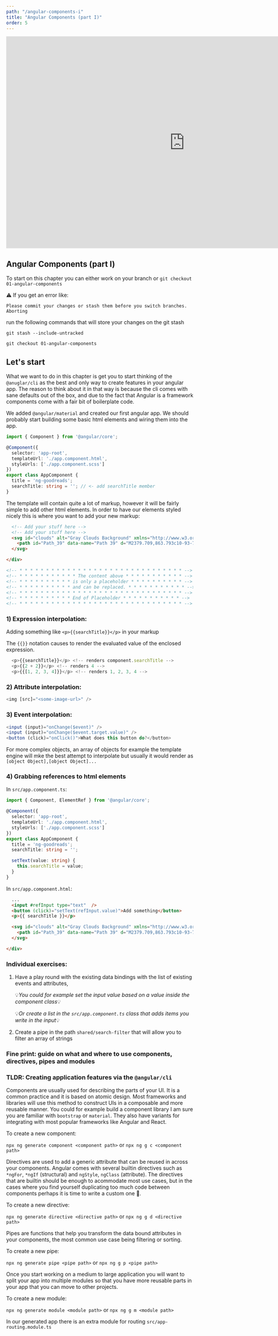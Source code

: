 ```yaml
---
path: "/angular-components-i"
title: "Angular Components (part I)"
order: 5
---
```


<iframe src="https://docs.google.com/presentation/d/16IeBSmYrmhc3t_zGw-ec8hMp10U0D9N0SNOWZjBbH7M/embed?start=false&loop=false&delayms=30000" frameborder="0" width="960" height="569" allowfullscreen="true" mozallowfullscreen="true" webkitallowfullscreen="true"></iframe>

## Angular Components (part I)

To start on this chapter you can either work on your branch or
`git checkout 01-angular-components`

⚠️  If you get an error like:

```shell
Please commit your changes or stash them before you switch branches.
Aborting
```

run the following commands that will store your changes on the git stash

`git stash --include-untracked`

`git checkout 01-angular-components`


## Let's start
What we want to do in this chapter is get you to start thinking of the `@anuglar/cli`
as the best and only way to create features in your angular app. The reason to think about it
in that way is because the cli comes with sane defaults out of the box, and due to the fact that
Angular is a framework components come with a fair bit of boilerplate code.

We added `@angular/material` and created our first angular app. We should probably start building some
basic html elements and wiring them into the app.

```typescript
import { Component } from '@angular/core';

@Component({
  selector: 'app-root',
  templateUrl: './app.component.html',
  styleUrls: ['./app.component.scss']
})
export class AppComponent {
  title = 'ng-goodreads';
  searchTitle: string = ''; // <- add searchTitle member
}
```

The template will contain quite a lot of markup, however it will be fairly simple to add other html elements.
In order to have our elements styled nicely this is where you want to add your new markup:

```html
  <!-- Add your stuff here -->
  <!-- Add your stuff here -->
  <svg id="clouds" alt="Gray Clouds Background" xmlns="http://www.w3.org/2000/svg" width="2611.084" height="485.677" viewBox="0 0 2611.084 485.677">
    <path id="Path_39" data-name="Path 39" d="M2379.709,863.793c10-93-77-171-168-149-52-114-225-105-264,15-75,3-140,59-152,133-30,2.83-66.725,9.829-93.5,26.25-26.771-16.421-63.5-23.42-93.5-26.25-12-74-77-130-152-133-39-120-212-129-264-15-54.084-13.075-106.753,9.173-138.488,48.9-31.734-39.726-84.4-61.974-138.487-48.9-52-114-225-105-264,15a162.027,162.027,0,0,0-103.147,43.044c-30.633-45.365-87.1-72.091-145.206-58.044-52-114-225-105-264,15-75,3-140,59-152,133-53,5-127,23-130,83-2,42,35,72,70,86,49,20,106,18,157,5a165.625,165.625,0,0,0,120,0c47,94,178,113,251,33,61.112,8.015,113.854-5.72,150.492-29.764a165.62,165.62,0,0,0,110.861-3.236c47,94,178,113,251,33,31.385,4.116,60.563,2.495,86.487-3.311,25.924,5.806,55.1,7.427,86.488,3.311,73,80,204,61,251-33a165.625,165.625,0,0,0,120,0c51,13,108,15,157-5a147.188,147.188,0,0,0,33.5-18.694,147.217,147.217,0,0,0,33.5,18.694c49,20,106,18,157,5a165.625,165.625,0,0,0,120,0c47,94,178,113,251,33C2446.709,1093.793,2554.709,922.793,2379.709,863.793Z" transform="translate(142.69 -634.312)" fill="#eee"/>
  </svg>

</div>

<!-- * * * * * * * * * * * * * * * * * * * * * * * * * * * * * * * -->
<!-- * * * * * * * * * * * The content above * * * * * * * * * * * -->
<!-- * * * * * * * * * * is only a placeholder * * * * * * * * * * -->
<!-- * * * * * * * * * * and can be replaced. * * * * * * * * * * * -->
<!-- * * * * * * * * * * * * * * * * * * * * * * * * * * * * * * * -->
<!-- * * * * * * * * * * End of Placeholder * * * * * * * * * * * -->
<!-- * * * * * * * * * * * * * * * * * * * * * * * * * * * * * * * -->
```

### 1) Expression interpolation:

Adding something like `<p>{{searchTitle}}</p>` in your markup

The `{{}}` notation causes to render the evaluated value of the enclosed expression.

```typescript
  <p>{{searchTitle}}</p> <!-- renders component.searchTitle -->
  <p>{{2 + 2}}</p> <!-- renders 4 -->
  <p>{{[1, 2, 3, 4]}}</p> <!-- renders 1, 2, 3, 4 -->
```

### 2) Attribute interpolation:

```typescript
<img [src]="<some-image-url>" />
```
### 3) Event interpolation:

```typescript
<input (input)="onChange($event)" />
<input (input)="onChange($event.target.value)" />
<button (click)="onClick()">What does this button do?</button>
```

For more complex objects, an array of objects for example the template engine will mke the
best attempt to interpolate but usually it would render as `[object Object],[object Object]...`

### 4) Grabbing references to html elements

In `src/app.component.ts`:

```typescript
import { Component, ElementRef } from '@angular/core';

@Component({
  selector: 'app-root',
  templateUrl: './app.component.html',
  styleUrls: ['./app.component.scss']
})
export class AppComponent {
  title = 'ng-goodreads';
  searchTitle: string = '';

  setText(value: string) {
    this.searchTitle = value;
  }
}
```

In `src/app.component.html`:

```html
  ...
  <input #refInput type="text"  />
  <button (click)="setText(refInput.value)">Add something</button>
  <p>{{ searchTitle }}</p>

  <svg id="clouds" alt="Gray Clouds Background" xmlns="http://www.w3.org/2000/svg" width="2611.084" height="485.677" viewBox="0 0 2611.084 485.677">
    <path id="Path_39" data-name="Path 39" d="M2379.709,863.793c10-93-77-171-168-149-52-114-225-105-264,15-75,3-140,59-152,133-30,2.83-66.725,9.829-93.5,26.25-26.771-16.421-63.5-23.42-93.5-26.25-12-74-77-130-152-133-39-120-212-129-264-15-54.084-13.075-106.753,9.173-138.488,48.9-31.734-39.726-84.4-61.974-138.487-48.9-52-114-225-105-264,15a162.027,162.027,0,0,0-103.147,43.044c-30.633-45.365-87.1-72.091-145.206-58.044-52-114-225-105-264,15-75,3-140,59-152,133-53,5-127,23-130,83-2,42,35,72,70,86,49,20,106,18,157,5a165.625,165.625,0,0,0,120,0c47,94,178,113,251,33,61.112,8.015,113.854-5.72,150.492-29.764a165.62,165.62,0,0,0,110.861-3.236c47,94,178,113,251,33,31.385,4.116,60.563,2.495,86.487-3.311,25.924,5.806,55.1,7.427,86.488,3.311,73,80,204,61,251-33a165.625,165.625,0,0,0,120,0c51,13,108,15,157-5a147.188,147.188,0,0,0,33.5-18.694,147.217,147.217,0,0,0,33.5,18.694c49,20,106,18,157,5a165.625,165.625,0,0,0,120,0c47,94,178,113,251,33C2446.709,1093.793,2554.709,922.793,2379.709,863.793Z" transform="translate(142.69 -634.312)" fill="#eee"/>
  </svg>

</div>
```

### Individual exercises:

1) Have a play round with the existing data bindings with the list of existing events and attributes,

   💡_*You could for example set the input value based on a value inside the component class*_💡

   💡_*Or create a list in the `src/app.component.ts` class that adds items you write in the input*_💡
2) Create a pipe in the path `shared/search-filter` that will allow you to filter an array of strings


### Fine print: guide on what and where to use components, directives, pipes and modules
### TLDR: Creating application features via the `@angular/cli`

Components are usually used for describing the parts of your UI. It is a common practice
and it is based on atomic design. Most frameworks and libraries will use this method to construct
UIs in a composable and more reusable manner. You could for example build a component library
I am sure you are familiar with `bootstrap` or `material`. They also have variants for integrating
with most popular frameworks like Angular and React.

To create a new component:

`npx ng generate component <component path>` or `npx ng g c <component path>`

Directives are used to add a generic attribute that can be reused in across your components. Angular
comes with several builtin directives such as `*ngFor`, `*ngIf` (structural) and `ngStyle`, `ngClass`
(attribute). The directives that are builtin should be enough to acommodate most use cases, but in the
cases where you find yourself duplicating too much code between components perhaps it is time to write
a custom one 🤔.

To create a new directive:

`npx ng generate directive <directive path>` or `npx ng g d <directive path>`

Pipes are functions that help you transform the data bound attributes in your components, the most common
use case being filtering or sorting.

To create a new pipe:

`npx ng generate pipe <pipe path>` or `npx ng g p <pipe path>`

Once you start working on a medium to large application you will want to split your app into multiple
modules so that you have more reusable parts in your app that you can move to other projects.

To create a new module:

`npx ng generate module <module path>` or `npx ng g m <module path>`

In our generated app there is an extra module for routing `src/app-routing.module.ts`
